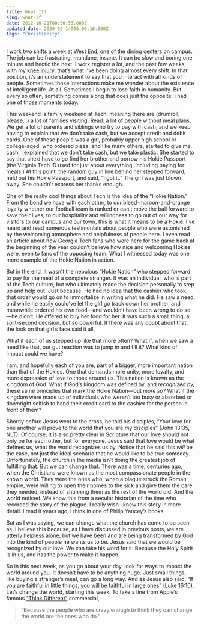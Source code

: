 ```yaml
---
title: What If?
slug: what-if
date: 2012-10-21T00:50:53.000Z
updated_date: 2020-02-14T05:00:16.000Z
tags: "Christianity"
---
```


I work two shifts a week at West End, one of the dining centers on campus. The job can be frustrating, mundane, insane. It can be slow and boring one minute and hectic the next. I work register a lot, and the past few weeks, with my [knee injury](/2012/of-ibuprofen-and-ice-packs/), that’s what I’ve been doing almost every shift. In that position, it’s an understatement to say that you interact with all kinds of people. Sometimes those interactions make me wonder about the existence of intelligent life. At all. Sometimes I begin to lose faith in humanity. But every so often, something comes along that does just the opposite. I had one of those moments today.

This weekend is family weekend at Tech, meaning there are (drumroll, please…) a lot of families visiting. Read: a lot of people without meal plans. We get a lot of parents and siblings who try to pay with cash, and we keep having to explain that we don’t take cash, but we accept credit and debit cards. One of these people was a girl, probably upper high school or college-aged, who ordered pizza, and like many others, started to give me cash. I explained that we don’t take cash, but we take plastic. She started to say that she’d have to go find her brother and borrow his Hokie Passport (the Virginia Tech ID used for just about everything, including paying for meals.) At this point, the random guy in line behind her stepped forward, held out his Hokie Passport, and said, “I got it.” The girl was just blown away. She couldn’t express her thanks enough.

One of the really cool things about Tech is the idea of the “Hokie Nation.” From the bond we have with each other, to our bleed-maroon-and-orange loyalty whether our football team is ranked or can’t move the ball forward to save their lives, to our hospitality and willingness to go out of our way for visitors to our campus and our town, this is what it means to be a Hokie. I’ve heard and read numerous testimonials about people who were astonished by the welcoming atmosphere and helpfulness of people here. I even read an article about how Georgia Tech fans who were here for the game back at the beginning of the year couldn’t believe how nice and welcoming Hokies were, even to fans of the opposing team. What I witnessed today was one more example of the Hokie Nation in action.

But in the end, it wasn’t the nebulous “Hokie Nation” who stepped forward to pay for the meal of a complete stranger. It was an individual, who is part of the Tech culture, but who ultimately made the decision personally to step up and help out. Just because. He had no idea that the cashier who took that order would go on to immortalize in writing what he did. He saw a need, and while he easily could’ve let the girl go track down her brother, and meanwhile ordered his own food—and wouldn’t have been wrong to do so—he didn’t. He offered to buy her food for her. It was such a small thing, a split-second decision, but so powerful. If there was any doubt about that, the look on that girl’s face said it all.

What if each of us stepped up like that more often? What if, when we saw a need like that, our gut reaction was to jump in and fill it? What kind of impact could we have?

I am, and hopefully each of you are, part of a bigger, more important nation than that of the Hokies. One that demands more unity, more loyalty, and more expression of love to those around us. This nation is known as the kingdom of God. What if God’s kingdom was defined by, and *recognized by,* these same principles that mark the Hokie Nation—but *more so?* What if the kingdom were made up of individuals who weren’t too busy or absorbed or downright selfish to hand their credit card to the cashier for the person in front of them?

Shortly before Jesus went to the cross, he told his disciples, “Your love for one another will prove to the world that you are my disciples” (John 13:35, NLT). Of course, it is also pretty clear in Scripture that our love should not only be for each other, but for everyone. Jesus said that love would be what defines us, what the world recognizes us by. Notice that he said this *will* be the case, not just the ideal scenario that he would like to be true someday. Unfortunately, the church in the media isn’t doing the greatest job of fulfilling that. But we can change that. There was a time, centuries ago, when the Christians were known as the most compassionate people in the known world. They were the ones who, when a plague struck the Roman empire, were willing to open their homes to the sick and give them the care they needed, instead of shunning them as the rest of the world did. And the world noticed. We know this from a secular historian of the time who recorded the story of the plague. I really wish I knew this story in more detail. I read it years ago, I think in one of Philip Yancey’s books.

But as I was saying, we can change what the church has come to be seen as. I believe this because, as I have discussed in previous posts, we are utterly helpless alone, but we have been and are being transformed by God into the kind of people he wants us to be. Jesus said that we would be recognized by our love. We can take his word for it. Because the Holy Spirit is in us, and has the power to make it happen.

So in this next week, as you go about your day, look for ways to impact the world around you. It doesn’t have to be anything huge. Just small things, like buying a stranger’s meal, can go a long way. And as Jesus also said, “If you are faithful in little things, you will be faithful in large ones” (Luke 16:10). Let’s change the world, starting this week. To take a line from Apple’s famous [“Think Different”](https://youtu.be/cFEarBzelBs) commercial,

> “Because the people who are crazy enough to think they can change the world are the ones who do.”

